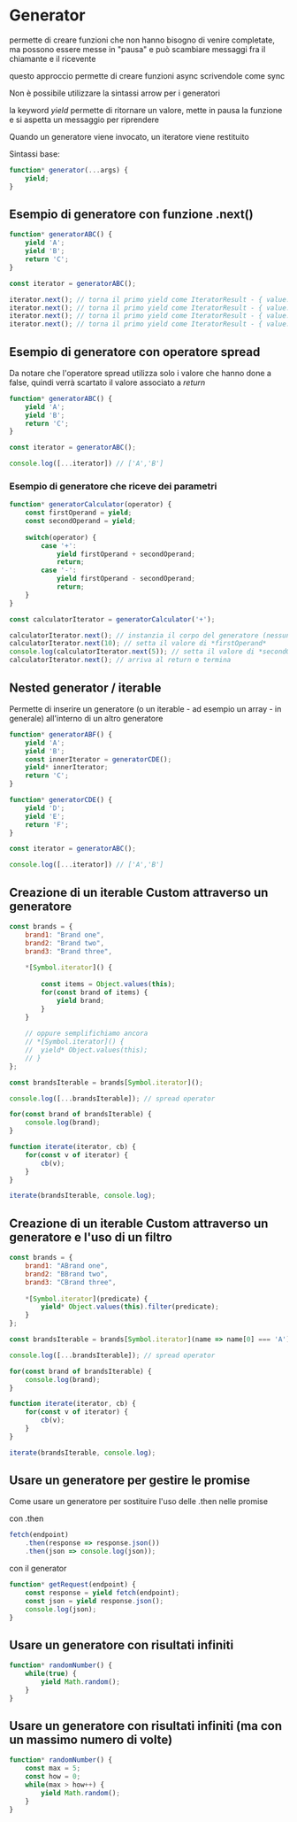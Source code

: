 # Generator

permette di creare funzioni che non hanno bisogno di venire completate, ma possono essere messe in "pausa" e può scambiare messaggi fra il chiamante e il ricevente

questo approccio permette di creare funzioni async scrivendole come sync

Non è possibile utilizzare la sintassi arrow per i generatori

la keyword *yield* permette di ritornare un valore, mette in pausa la funzione e si aspetta un messaggio per riprendere

Quando un generatore viene invocato, un iteratore viene restituito

Sintassi base:

```javascript
function* generator(...args) {
	yield;
}
```

## Esempio di generatore con funzione .next()

```javascript
function* generatorABC() {
	yield 'A';
	yield 'B';
	return 'C';
}

const iterator = generatorABC();

iterator.next(); // torna il primo yield come IteratorResult - { value: 'A', done: false }
iterator.next(); // torna il primo yield come IteratorResult - { value: 'B', done: false }
iterator.next(); // torna il primo yield come IteratorResult - { value: 'C', done: true }
iterator.next(); // torna il primo yield come IteratorResult - { value: undefined, done: true }
```

## Esempio di generatore con operatore spread

Da notare che l'operatore spread utilizza solo i valore che hanno done a false, quindi verrà scartato il valore associato a *return*

```javascript
function* generatorABC() {
	yield 'A';
	yield 'B';
	return 'C';
}

const iterator = generatorABC();

console.log([...iterator]) // ['A','B']
```

### Esempio di generatore che riceve dei parametri

```javascript
function* generatorCalculator(operator) {
	const firstOperand = yield;
	const secondOperand = yield;
	
	switch(operator) {
		case '+':
			yield firstOperand + secondOperand;
			return;
		case '-':
			yield firstOperand - secondOperand;
			return;
	}
}

const calculatorIterator = generatorCalculator('+');

calculatorIterator.next(); // instanzia il corpo del generatore (nessun yield tornato)
calculatorIterator.next(10); // setta il valore di *firstOperand*
console.log(calculatorIterator.next(5)); // setta il valore di *secondOperator* e ritorna il valore della somma 
calculatorIterator.next(); // arriva al return e termina
```

## Nested generator / iterable

Permette di inserire un generatore (o un iterable - ad esempio un array - in generale) all'interno di un altro generatore

```javascript
function* generatorABF() {
	yield 'A';
	yield 'B';
	const innerIterator = generatorCDE();
	yield* innerIterator;
	return 'C';
}

function* generatorCDE() {
	yield 'D';
	yield 'E';
	return 'F';
}

const iterator = generatorABC();

console.log([...iterator]) // ['A','B']
```


## Creazione di un iterable Custom attraverso un generatore

```javascript
const brands = {
	brand1: "Brand one",
	brand2: "Brand two",
	brand3: "Brand three",
	
	*[Symbol.iterator]() {
	
		const items = Object.values(this);
		for(const brand of items) {
			yield brand;
		}
	}
	
	// oppure semplifichiamo ancora
	// *[Symbol.iterator]() {
	// 	yield* Object.values(this);
	// }
};

const brandsIterable = brands[Symbol.iterator]();

console.log([...brandsIterable]); // spread operator

for(const brand of brandsIterable) {
	console.log(brand);
}

function iterate(iterator, cb) {
	for(const v of iterator) {
		cb(v);
	}
}

iterate(brandsIterable, console.log);

```


## Creazione di un iterable Custom attraverso un generatore e l'uso di un filtro

```javascript
const brands = {
	brand1: "ABrand one",
	brand2: "BBrand two",
	brand3: "CBrand three",
	
	*[Symbol.iterator](predicate) {
	 	yield* Object.values(this).filter(predicate);
	}
};

const brandsIterable = brands[Symbol.iterator](name => name[0] === 'A');

console.log([...brandsIterable]); // spread operator

for(const brand of brandsIterable) {
	console.log(brand);
}

function iterate(iterator, cb) {
	for(const v of iterator) {
		cb(v);
	}
}

iterate(brandsIterable, console.log);

```

## Usare un generatore per gestire le promise

Come usare un generatore per sostituire l'uso delle .then nelle promise

con .then
```javascript
fetch(endpoint)
	.then(response => response.json())
	.then(json => console.log(json));
```

con il generator
```javascript
function* getRequest(endpoint) {
	const response = yield fetch(endpoint);
	const json = yield response.json();
	console.log(json);
}
```

## Usare un generatore con risultati infiniti

```javascript
function* randomNumber() {
	while(true) {
		yield Math.random();
	}
}
```

## Usare un generatore con risultati infiniti (ma con un massimo numero di volte)

```javascript
function* randomNumber() {
	const max = 5;
	const how = 0;
	while(max > how++) {
		yield Math.random();
	}
}
```